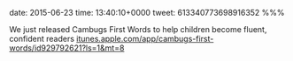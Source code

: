 date: 2015-06-23
time: 13:40:10+0000
tweet: 613340773698916352
%%%

We just released Cambugs First Words to help children become fluent, confident readers [itunes.apple.com/app/cambugs-first-words/id929792621?ls=1&mt=8](https://itunes.apple.com/app/cambugs-first-words/id929792621?ls=1&mt=8)
